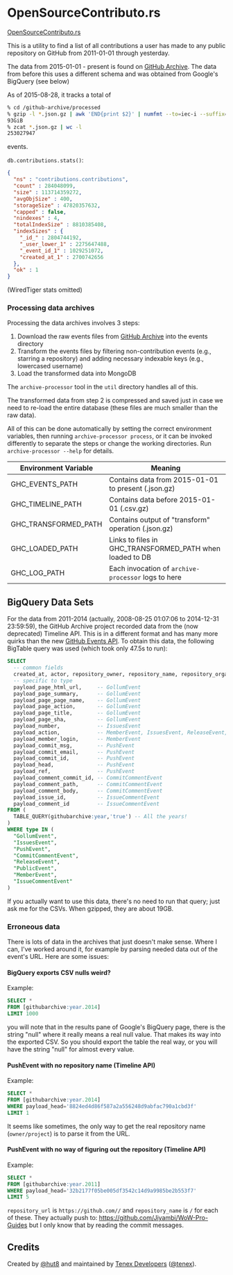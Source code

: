 # OpenSourceContributo.rs

[OpenSourceContributo.rs](http://opensourcecontributo.rs)

This is a utility to find a list of all contributions a user has made to any public repository on GitHub from 2011-01-01 through yesterday.

The data from 2015-01-01 - present is found on [GitHub Archive](https://www.githubarchive.org). The data from before this uses a different schema and was obtained from Google's BigQuery (see below)

As of 2015-08-28, it tracks a total of
```sh
% cd /github-archive/processed
% gzip -l *.json.gz | awk 'END{print $2}' | numfmt --to=iec-i --suffix=B --format="%3f"
93GiB
% zcat *.json.gz | wc -l
253027947
```
events.

`db.contributions.stats()`:

```json
{
  "ns" : "contributions.contributions",
  "count" : 284048099,
  "size" : 113714359272,
  "avgObjSize" : 400,
  "storageSize" : 47820357632,
  "capped" : false,
  "nindexes" : 4,
  "totalIndexSize" : 8810385408,
  "indexSizes" : {
    "_id_" : 2804744192,
    "_user_lower_1" : 2275647488,
    "_event_id_1" : 1029251072,
    "created_at_1" : 2700742656
  },
  "ok" : 1
}
```
(WiredTiger stats omitted)

### Processing data archives

Processing the data archives involves 3 steps:

1. Download the raw events files from [GitHub Archive](https://www.githubarchive.org) into the events directory
2. Transform the events files by filtering non-contribution events (e.g., starring a repository) and adding necessary indexable keys (e.g., lowercased username)
3. Load the transformed data into MongoDB

The `archive-processor` tool in the `util` directory handles all of this.

The transformed data from step 2 is compressed and saved just in case we need to re-load the entire database (these files are much smaller than the raw data).

All of this can be done automatically by setting the correct environment variables, then running `archive-processor process`, or it can be invoked differently to separate the steps or change the working directories. Run `archive-processor --help` for details.

| Environment Variable | Meaning
|----------------------|----------------------------------------------------------|
| GHC_EVENTS_PATH      | Contains data from 2015-01-01 to present (.json.gz)      |
| GHC_TIMELINE_PATH    | Contains data before 2015-01-01 (.csv.gz)                |
| GHC_TRANSFORMED_PATH | Contains output of "transform" operation (.json.gz)      |
| GHC_LOADED_PATH      | Links to files in GHC_TRANSFORMED_PATH when loaded to DB |
| GHC_LOG_PATH         | Each invocation of `archive-processor` logs to here      |


## BigQuery Data Sets

For the data from 2011-2014 (actually, 2008-08-25 01:07:06 to 2014-12-31 23:59:59), the GitHub Archive project recorded data from the (now deprecated) Timeline API. This is in a different format and has many more quirks than the new [GitHub Events API](https://developer.github.com/v3/activity/events/). To obtain this data, the following BigTable query was used (which took only 47.5s to run):

```sql
SELECT
  -- common fields
  created_at, actor, repository_owner, repository_name, repository_organization, type, url,
  -- specific to type
  payload_page_html_url,     -- GollumEvent
  payload_page_summary,      -- GollumEvent
  payload_page_page_name,    -- GollumEvent
  payload_page_action,       -- GollumEvent
  payload_page_title,        -- GollumEvent
  payload_page_sha,          -- GollumEvent
  payload_number,            -- IssuesEvent
  payload_action,            -- MemberEvent, IssuesEvent, ReleaseEvent, IssueCommentEvent
  payload_member_login,      -- MemberEvent
  payload_commit_msg,        -- PushEvent
  payload_commit_email,      -- PushEvent
  payload_commit_id,         -- PushEvent
  payload_head,              -- PushEvent
  payload_ref,               -- PushEvent
  payload_comment_commit_id, -- CommitCommentEvent
  payload_comment_path,      -- CommitCommentEvent
  payload_comment_body,      -- CommitCommentEvent
  payload_issue_id,          -- IssueCommentEvent
  payload_comment_id         -- IssueCommentEvent
FROM (
  TABLE_QUERY(githubarchive:year,'true') -- All the years!
)
WHERE type IN (
  "GollumEvent",
  "IssuesEvent",
  "PushEvent",
  "CommitCommentEvent",
  "ReleaseEvent",
  "PublicEvent",
  "MemberEvent",
  "IssueCommentEvent"
)

```

If you actually want to use this data, there's no need to run that query; just ask me for the CSVs. When gzipped, they are about 19GB.

### Erroneous data

There is lots of data in the archives that just doesn't make sense. Where I can, I've worked around it, for example by parsing needed data out of the event's URL. Here are some issues:

#### BigQuery exports CSV nulls weird?

Example:

```sql
SELECT *
FROM [githubarchive:year.2014]
LIMIT 1000
```

you will note that in the results pane of Google's BigQuery page, there is the string "null" where it really means a real null value. That makes its way into the exported CSV. So you should export the table the real way, or you will have the string "null" for almost every value.

#### PushEvent with no repository name (Timeline API)

Example:

```sql
SELECT *
FROM [githubarchive:year.2014]
WHERE payload_head='8824ed4d86f587a2a556248d9abfac790a1cbd3f'
LIMIT 1
```

It seems like sometimes, the only way to get the real repository name (`owner/project`) is to parse it from the URL.

#### PushEvent with no way of figuring out the repository (Timeline API)

Example:

```sql
SELECT *
FROM [githubarchive:year.2011]
WHERE payload_head='32b2177f05be005df3542c14d9a9985be2b553f7'
LIMIT 5
```

`repository_url` is `https://github.com//` and `repository_name` is `/` for each of these. They actually push to:
https://github.com/Jiyambi/WoW-Pro-Guides but I only know that by reading the commit messages.

## Credits

Created by [@hut8](http://github.com/hut8) and maintained by [Tenex Developers](https://tenex.tech) ([@tenex](http://github.com/tenex)).

